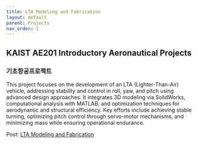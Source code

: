 ```yaml
---
title: LTA Modeling and Fabrication
layout: default
parent: Projects
nav_order: 1
---
```


## KAIST AE201 Introductory Aeronautical Projects  
### 기초항공프로젝트  

This project focuses on the development of an LTA (Lighter-Than-Air) vehicle, addressing stability and control in roll, yaw, and pitch using advanced design approaches. It integrates 3D modeling via SolidWorks, computational analysis with MATLAB, and optimization techniques for aerodynamic and structural efficiency. Key efforts include achieving stable turning, optimizing pitch control through servo-motor mechanisms, and minimizing mass while ensuring operational endurance.

Post: [LTA Modeling and Fabrication](https://github.com/seoyoonkims/seoyoonkims.github.io/blob/main/docs/pdf/AE201_Term_Project.pdf)  
